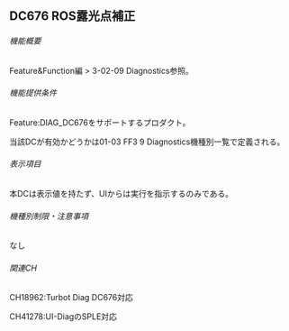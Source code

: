 ## DC676 ROS露光点補正 

###### 機能概要

Feature&Function編 > 3-02-09 Diagnostics参照。

###### 機能提供条件

Feature:DIAG\_DC676をサポートするプロダクト。

当該DCが有効かどうかは01-03 FF3 9 Diagnostics機種別一覧で定義される。

###### 表示項目

本DCは表示値を持たず、UIからは実行を指示するのみである。

###### 機種別制限・注意事項

なし

###### 関連CH

CH18962:Turbot Diag DC676対応

CH41278:UI-DiagのSPLE対応